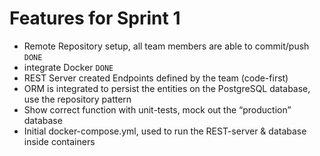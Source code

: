 # Features for Sprint 1

- Remote Repository setup,
  all team members are able to commit/push `DONE`
- integrate Docker `DONE`
- REST Server created
   Endpoints defined by the team (code-first)
- ORM is integrated to persist the entities on the PostgreSQL database, use the repository pattern
- Show correct function with unit-tests, mock out the “production” database 
- Initial docker-compose.yml, used to run the REST-server & database inside containers